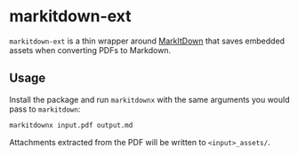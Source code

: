 # markitdown-ext

`markitdown-ext` is a thin wrapper around [MarkItDown](https://github.com/peterjhsu/markitdown) that saves embedded assets when converting PDFs to Markdown.

## Usage

Install the package and run `markitdownx` with the same arguments you would pass to `markitdown`:

```bash
markitdownx input.pdf output.md
```

Attachments extracted from the PDF will be written to `<input>_assets/`.
